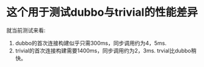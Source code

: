 # 这个用于测试dubbo与trivial的性能差异
就当前测试来看:
1. dubbo的首次连接构建似乎只需300ms，同步调用约为4，5ms.
2. trivial的首次连接构建需要1400ms，同步调用约为2，3ms.
trvial比dubbo稍快。